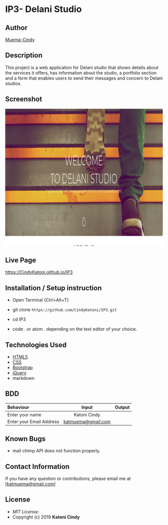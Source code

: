 # IP3- Delani Studio

## Author

[Muema-Cindy](https://github.com/CindyKatoni)

## Description

This project is a web application for Delani studio that shows details about the services it offers, has information about the studio, a portfolio section and a form that enables users to send their messages and concern to Delani studios. 

## Screenshot
<img src="https://raw.githubusercontent.com/CindyKatoni/IP3/master/assets/screen.png" width="900px" height="440px">

## Live Page 
https://CindyKatoni.github.io/IP3 


## Installation / Setup instruction
* Open Terminal {Ctrl+Alt+T}

* git clone ```https://github.com/CindyKatoni/IP3.git```

* cd IP3

* code . or atom . depending on the text editor of your choice.

## Technologies Used

* [HTML5](https://github.com/topics/html5)
* [CSS](https://github.com/topics/css3)
* [Bootstrap](https://github.com/topics/bootstrap)
* [jQuery](https://github.com/topics/javascript)
* markdown


## BDD
| Behaviour      | Input        | Output       |
| :------------- | :----------: | -----------: |
|  Enter your name  |   Katoni Cindy |     |
| Enter your Email Address  | katmuema@gmail.com |   |


## Known Bugs
* mail chimp API does not function properly.

## Contact Information 

If you have any question or contributions, please email me at [katmuema@gmail.com]

## License
* *MIT License:*
* Copyright (c) 2019 **Katoni Cindy**

